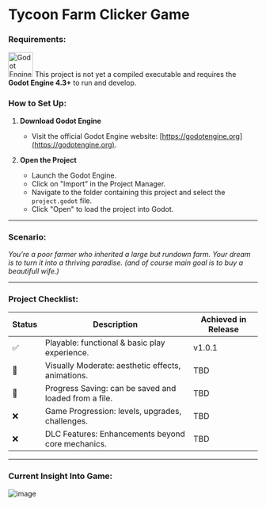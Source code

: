 # Tycoon Farm Clicker Game

### Requirements:
  
 
 <a href="https://godotengine.org" target="_blank"><img src="https://godotengine.org/assets/press/logo_large_color_dark.png" alt="Godot Engine Icon" height="50"></a>
This project is not yet a compiled executable and requires the **Godot Engine 4.3+** to run and develop.


### How to Set Up:  

1. **Download Godot Engine**  
   - Visit the official Godot Engine website: [https://godotengine.org](https://godotengine.org).    

2. **Open the Project**  
   - Launch the Godot Engine.  
   - Click on "Import" in the Project Manager.  
   - Navigate to the folder containing this project and select the `project.godot` file.  
   - Click "Open" to load the project into Godot.
---

### Scenario:

_You’re a poor farmer who inherited a large but rundown farm. 
Your dream is to turn it into a thriving paradise.
(and of course main goal is to buy a beautifull wife.)_

---

### Project Checklist:

| Status     | Description                                            | Achieved in Release   |
|------------|--------------------------------------------------------|-----------------------|
| ✅         | Playable: functional & basic play experience.         | v1.0.1                |
| 🔶         | Visually Moderate: aesthetic effects, animations.     | TBD                   |
| 🔶         | Progress Saving: can be saved and loaded from a file. | TBD                   |
| ❌         | Game Progression: levels, upgrades, challenges.       | TBD                   |
| ❌         | DLC Features: Enhancements beyond core mechanics.     | TBD                   |

---
### Current Insight Into Game:

![image](https://github.com/user-attachments/assets/c2b90dcb-949f-40eb-970b-c53f638e6727)
